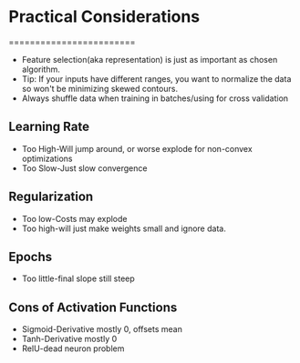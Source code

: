 # Practical Considerations
========================

* Feature selection(aka representation) is just as important as chosen algorithm.
* Tip: If your inputs have different ranges, you want to normalize the data so won't be minimizing skewed contours.
* Always shuffle data when training in batches/using for cross validation

## Learning Rate
* Too High-Will jump around, or worse explode for non-convex optimizations
* Too Slow-Just slow convergence

## Regularization
* Too low-Costs may explode
* Too high-will just make weights small and ignore data.

## Epochs
* Too little-final slope still steep

## Cons of Activation Functions
* Sigmoid-Derivative mostly 0, offsets mean
* Tanh-Derivative mostly 0
* RelU-dead neuron problem
